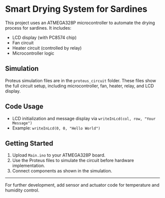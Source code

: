 # Smart Drying System for Sardines

This project uses an ATMEGA328P microcontroller to automate the drying process for sardines. It includes:

- LCD display (with PC8574 chip)
- Fan circuit
- Heater circuit (controlled by relay)
- Microcontroller logic

## Simulation

Proteus simulation files are in the `proteus_circuit` folder. These files show the full circuit setup, including microcontroller, fan, heater, relay, and LCD display.

## Code Usage

- LCD initialization and message display via `writeInLcd(col, row, "Your Message")`
- Example: `writeInLcd(0, 0, "Hello World")`

## Getting Started

1. Upload `Main.ino` to your ATMEGA328P board.
2. Use the Proteus files to simulate the circuit before hardware implementation.
3. Connect components as shown in the simulation.

---
For further development, add sensor and actuator code for temperature and humidity control.
